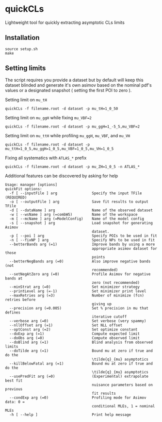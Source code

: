 # quickCLs
Lightweight tool for quickly extracting asymptotic CLs limits 

## Installation
```
source setup.sh
make
```

## Setting limits
The script requires you provide a dataset but by default will keep this dataset blinded
and generate it's own asimov based on the nominal pdf's values or a designated snapshot 
( setting the first POI to zero ). 

Setting limit on `mu_tH`
```
quickCLs -f filename.root -d dataset -p mu_tH=1_0_50
```

Setting limit on `mu_ggH` while fixing `mu_VBF=2`
```
quickCLs -f filename.root -d dataset -p mu_ggH=1_-5_5,mu_VBF=2
```

Setting limit on `mu_ttH` while profiling `mu_ggH`, `mu_VBF`, and `mu_VH`
```
quickCLs -f filename.root -d dataset -p mu_ttH=1_0_5,mu_ggH=1_0_5,mu_VBF=1_0_5,mu_VH=1_0_5
```

Fixing all systematics with `ATLAS_*` prefix
```
quickCLs -f filename.root -d dataset -p mu_ZH=1_0_5 -n ATLAS_*
```

Additional features can be discovered by asking for help
```
Usage: manager [options]
quickFit options:
  -f [ --inputFile ] arg                Specify the input TFile (REQUIRED)
  -o [ --outputFile ] arg               Save fit results to output TFile
  -d [ --dataName ] arg                 Name of the observed dataset
  -w [ --wsName ] arg (=combWS)         Name of the workspace
  -m [ --mcName ] arg (=ModelConfig)    Name of the model config
  -s [ --snapshot ] arg                 Load snapshot for generating Asimov
                                        dataset.
  -p [ --poi ] arg                      Specify POIs to be used in fit
  -n [ --fixNP ] arg                    Specify NPs to be used in fit
  --betterBands arg (=1)                Improve bands by using a more
                                        appropriate asimov dataset for those
                                        points
  --betterNegBands arg (=0)             Also improve negative bands (not
                                        recommended)
  --setNegAtZero arg (=0)               Profile Asimov for negative bands at
                                        zero (not recommended)
  --minStrat arg (=0)                   Set minimizer strategy
  --printLevel arg (=-1)                Set minimizer print level
  --maxRetries arg (=3)                 Number of minimize (fcn) retries before
                                        giving up
  --precision arg (=0.005)              Set % precision in mu that defines
                                        iterative cutoff
  --verbose arg (=0)                    Set verbose (very spammy)
  --nllOffset arg (=1)                  Set NLL offset
  --optConst arg (=2)                   Set optimize constant
  --doExp arg (=1)                      Compute expected limit
  --doObs arg (=0)                      Compute observed limit
  --doBlind arg (=1)                    Blind analysis from observed limits
  --doTilde arg (=1)                    Bound mu at zero if true and do the
                                        \tilde{q}_{mu} asymptotics
  --killBelowFatal arg (=1)             Bound mu at zero if true and do the
                                        \tilde{q}_{mu} asymptotics
  --usePredFit arg (=0)                 (Experimental) extrapolate best fit
                                        nuisance parameters based on previous
                                        fit results
  --condExp arg (=0)                    Profiling mode for Asimov data: 0 =
                                        conditional MLEs, 1 = nominal MLEs
  -h [ --help ]                         Print help message
```
